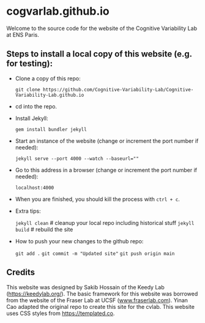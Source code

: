 # cogvarlab.github.io

Welcome to the source code for the website of the Cognitive Variability Lab at ENS Paris.

## Steps to install a local copy of this website (e.g. for testing):

* Clone a copy of this repo:
    
    `git clone https://github.com/Cognitive-Variability-Lab/Cognitive-Variability-Lab.github.io`

* cd into the repo.

* Install Jekyll:

    `gem install bundler jekyll`

* Start an instance of the website (change or increment the port number if needed):

    `jekyll serve --port 4000 --watch --baseurl=""`

* Go to this address in a browser (change or increment the port number if needed):

    `localhost:4000`

* When you are finished, you should kill the process with `ctrl + c`.

* Extra tips: 

    `jekyll clean` # cleanup your local repo including historical stuff
    `jekyll build` # rebuild the site

* How to push your new changes to the github repo:

    `git add .`
    `git commit -m "Updated site"`
    `git push origin main`

## Credits

This website was designed by Sakib Hossain of the Keedy Lab (https://keedylab.org/).
The basic framework for this website was borrowed from the website of the Fraser Lab at UCSF (www.fraserlab.com).
Yinan Cao adapted the original repo to create this site for the cvlab.
This website uses CSS styles from https://templated.co.
